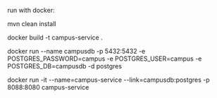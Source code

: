 run with docker:

mvn clean install

docker build -t campus-service .

docker run --name campusdb -p 5432:5432 -e POSTGRES_PASSWORD=campus -e POSTGRES_USER=campus -e POSTGRES_DB=campusdb -d postgres

docker run -it --name=campus-service --link=campusdb:postgres -p 8088:8080 campus-service
